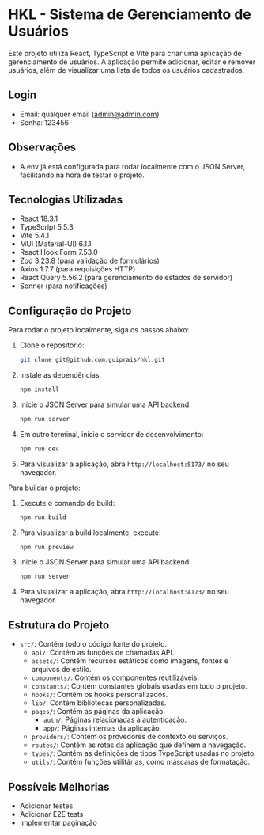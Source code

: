 # HKL - Sistema de Gerenciamento de Usuários

Este projeto utiliza React, TypeScript e Vite para criar uma aplicação de gerenciamento de usuários. A aplicação permite adicionar, editar e remover usuários, além de visualizar uma lista de todos os usuários cadastrados.

## Login

- Email: qualquer email (admin@admin.com)
- Senha: 123456

## Observações

- A env já está configurada para rodar localmente com o JSON Server, facilitando na hora de testar o projeto.

## Tecnologias Utilizadas

- React 18.3.1
- TypeScript 5.5.3
- Vite 5.4.1
- MUI (Material-UI) 6.1.1
- React Hook Form 7.53.0
- Zod 3.23.8 (para validação de formulários)
- Axios 1.7.7 (para requisições HTTP)
- React Query 5.56.2 (para gerenciamento de estados de servidor)
- Sonner (para notificações)

## Configuração do Projeto

Para rodar o projeto localmente, siga os passos abaixo:

1. Clone o repositório:
   ```bash
   git clone git@github.com:guiprais/hkl.git
   ```

2. Instale as dependências:
   ```bash
   npm install
   ```

3. Inicie o JSON Server para simular uma API backend:
   ```bash
   npm run server
   ```

4. Em outro terminal, inicie o servidor de desenvolvimento:
   ```bash
   npm run dev
   ```

5. Para visualizar a aplicação, abra `http://localhost:5173/` no seu navegador.

Para buildar o projeto:

1. Execute o comando de build:
   ```bash
   npm run build
   ```

2. Para visualizar a build localmente, execute:
   ```bash
   npm run preview
   ```

3. Inicie o JSON Server para simular uma API backend:
   ```bash
   npm run server
   ```

4. Para visualizar a aplicação, abra `http://localhost:4173/` no seu navegador.

## Estrutura do Projeto

- `src/`: Contém todo o código fonte do projeto.
  - `api/`: Contém as funções de chamadas API.
  - `assets/`: Contém recursos estáticos como imagens, fontes e arquivos de estilo.
  - `components/`: Contém os componentes reutilizáveis.
  - `constants/`: Contém constantes globais usadas em todo o projeto.
  - `hooks/`: Contém os hooks personalizados.
  - `lib/`: Contém bibliotecas personalizadas.
  - `pages/`: Contém as páginas da aplicação.
    - `auth/`: Páginas relacionadas à autenticação.
    - `app/`: Páginas internas da aplicação.
  - `providers/`: Contém os provedores de contexto ou serviços.
  - `routes/`: Contém as rotas da aplicação que definem a navegação.
  - `types/`: Contém as definições de tipos TypeScript usadas no projeto.
  - `utils/`: Contém funções utilitárias, como máscaras de formatação.

## Possíveis Melhorias

- Adicionar testes
- Adicionar E2E tests
- Implementar paginação
